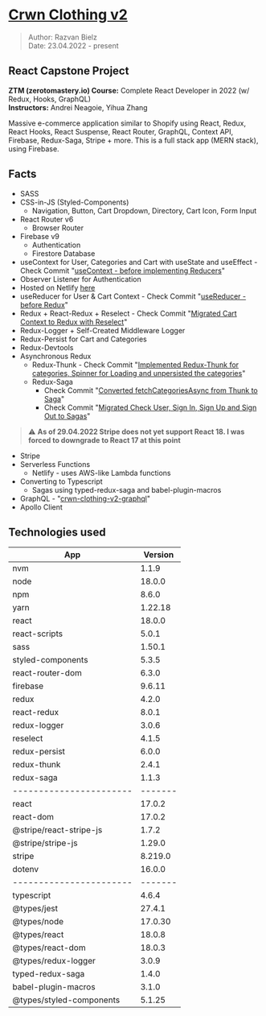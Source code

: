 # [Crwn Clothing v2](https://peppy-maamoul-2f70c4.netlify.app)

> Author: Razvan Bielz  
> Date: 23.04.2022 - present

## React Capstone Project
**ZTM (zerotomastery.io) Course:** Complete React Developer in 2022 (w/ Redux, Hooks, GraphQL)  
**Instructors:** Andrei Neagoie, Yihua Zhang  

Massive e-commerce application similar to Shopify using React, Redux, React Hooks, React Suspense, React Router, GraphQL, Context API, Firebase, Redux-Saga, Stripe + more. This is a full stack app (MERN stack), using Firebase.

## Facts
- SASS
- CSS-in-JS (Styled-Components)
  - Navigation, Button, Cart Dropdown, Directory, Cart Icon, Form Input
- React Router v6 
  - Browser Router
- Firebase v9
  - Authentication
  - Firestore Database
- useContext for User, Categories and Cart with useState and useEffect - Check Commit "[useContext - before implementing Reducers](https://github.com/darkresq14/crwn-clothing-v2/tree/5b3102e8b66aef7f36442b2d1d5952dd107cfc7b)"
- Observer Listener for Authentication
- Hosted on Netlify [here](https://peppy-maamoul-2f70c4.netlify.app)
- useReducer for User & Cart Context - Check Commit "[useReducer - before Redux](https://github.com/darkresq14/crwn-clothing-v2/tree/395ac4d0121dd4ea551e8357f776de59850306c9)"
- Redux + React-Redux + Reselect - Check Commit "[Migrated Cart Context to Redux with Reselect](https://github.com/darkresq14/crwn-clothing-v2/tree/c640018c72ef230a8ef5b44766425643128cf1b9)"
- Redux-Logger + Self-Created Middleware Logger
- Redux-Persist for Cart and Categories
- Redux-Devtools
- Asynchronous Redux
  - Redux-Thunk - Check Commit "[Implemented Redux-Thunk for categories, Spinner for Loading and unpersisted the categories](https://github.com/darkresq14/crwn-clothing-v2/tree/b3adf060b256939501f7c2e02fdaee00d57bdfc0)"
  - Redux-Saga
    - Check Commit "[Converted fetchCategoriesAsync from Thunk to Saga](https://github.com/darkresq14/crwn-clothing-v2/tree/4a2fdcb55608e6604c83039723d253a41a72f676)"
    - Check Commit "[Migrated Check User, Sign In, Sign Up and Sign Out to Sagas](https://github.com/darkresq14/crwn-clothing-v2/tree/3800ddd53822da96c7be0ae2c22340a251a0a388)"
> :warning: **As of 29.04.2022 Stripe does not yet support React 18. I was forced to downgrade to React 17 at this point**
- Stripe
- Serverless Functions
  - Netlify - uses AWS-like Lambda functions
- Converting to Typescript
  - Sagas using typed-redux-saga and babel-plugin-macros
- GraphQL - "[crwn-clothing-v2-graphql](https://github.com/darkresq14/crwn-clothing-v2-graphql)"
- Apollo Client


## Technologies used

| App                      | Version |
| ------------------------ | ------- |
| nvm                      | 1.1.9   |
| node                     | 18.0.0  |
| npm                      | 8.6.0   |
| yarn                     | 1.22.18 |
| react                    | 18.0.0  |
| react-scripts            | 5.0.1   |
| sass                     | 1.50.1  |
| styled-components        | 5.3.5   |
| react-router-dom         | 6.3.0   |
| firebase                 | 9.6.11  |
| redux                    | 4.2.0   |
| react-redux              | 8.0.1   |
| redux-logger             | 3.0.6   |
| reselect                 | 4.1.5   |
| redux-persist            | 6.0.0   |
| redux-thunk              | 2.4.1   |
| redux-saga               | 1.1.3   |
| -----------------------  | ------- |
| react                    | 17.0.2  |
| react-dom                | 17.0.2  |
| @stripe/react-stripe-js  | 1.7.2   |
| @stripe/stripe-js        | 1.29.0  |
| stripe                   | 8.219.0 |
| dotenv                   | 16.0.0  |
| -----------------------  | ------- |
| typescript               | 4.6.4   |
| @types/jest              | 27.4.1  |
| @types/node              | 17.0.30 |
| @types/react             | 18.0.8  |
| @types/react-dom         | 18.0.3  |
| @types/redux-logger      | 3.0.9   |
| typed-redux-saga         | 1.4.0   |
| babel-plugin-macros      | 3.1.0   |
| @types/styled-components | 5.1.25  |



